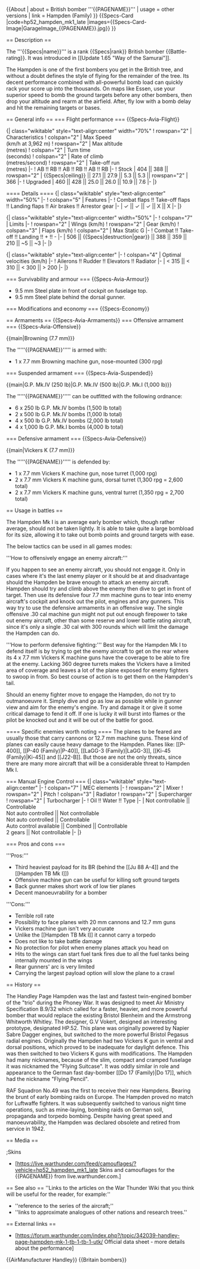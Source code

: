 {{About
| about = British bomber '''{{PAGENAME}}'''
| usage = other versions
| link = Hampden (Family)
}}
{{Specs-Card
|code=hp52_hampden_mk1_late
|images={{Specs-Card-Image|GarageImage_{{PAGENAME}}.jpg}}
}}

== Description ==

<!-- ''In the description, the first part should be about the history of and the creation and combat usage of the aircraft, as well as its key features. In the second part, tell the reader about the aircraft in the game. Insert a screenshot of the vehicle, so that if the novice player does not remember the vehicle by name, he will immediately understand what kind of vehicle the article is talking about.'' -->

The '''{{Specs|name}}''' is a rank {{Specs|rank}} British bomber {{Battle-rating}}. It was introduced in [[Update 1.65 "Way of the Samurai"]].

The Hampden is one of the first bombers you get in the British tree, and without a doubt defines the style of flying for the remainder of the tree. Its decent performance combined with all-powerful bomb load can quickly rack your score up into the thousands. On maps like Essen, use your superior speed to bomb the ground targets before any other bombers, then drop your altitude and rearm at the airfield. After, fly low with a bomb delay and hit the remaining targets or bases.

== General info ==
=== Flight performance ===
{{Specs-Avia-Flight}}

<!-- ''Describe how the aircraft behaves in the air. Speed, manoeuvrability, acceleration and allowable loads - these are the most important characteristics of the vehicle.'' -->

{| class="wikitable" style="text-align:center" width="70%"
! rowspan="2" | Characteristics
! colspan="2" | Max Speed<br>(km/h at 3,962 m)
! rowspan="2" | Max altitude<br>(metres)
! colspan="2" | Turn time<br>(seconds)
! colspan="2" | Rate of climb<br>(metres/second)
! rowspan="2" | Take-off run<br>(metres)
|-
! AB !! RB !! AB !! RB !! AB !! RB
|-
! Stock
| 404 || 388 || rowspan="2" | {{Specs|ceiling}} || 27.1 || 27.9 || 5.3 || 5.3 || rowspan="2" | 366
|-
! Upgraded
| 460 || 428 || 25.0 || 26.0 || 10.9 || 7.6
|-
|}

==== Details ====
{| class="wikitable" style="text-align:center" width="50%"
|-
! colspan="5" | Features
|-
! Combat flaps !! Take-off flaps !! Landing flaps !! Air brakes !! Arrestor gear
|-
| ✓ || ✓ || ✓ || X || X <!-- ✓ -->
|-
|}

{| class="wikitable" style="text-align:center" width="50%"
|-
! colspan="7" | Limits
|-
! rowspan="2" | Wings (km/h)
! rowspan="2" | Gear (km/h)
! colspan="3" | Flaps (km/h)
! colspan="2" | Max Static G
|-
! Combat !! Take-off !! Landing !! + !! -
|-
| 506 <!-- {{Specs|destruction|body}} --> || {{Specs|destruction|gear}} || 388 || 359 || 210 || ~5 || ~3
|-
|}

{| class="wikitable" style="text-align:center"
|-
! colspan="4" | Optimal velocities (km/h)
|-
! Ailerons !! Rudder !! Elevators !! Radiator
|-
| < 315 || < 310 || < 300 || > 200
|-
|}

=== Survivability and armour ===
{{Specs-Avia-Armour}}

<!-- ''Examine the survivability of the aircraft. Note how vulnerable the structure is and how secure the pilot is, whether the fuel tanks are armoured, etc. Describe the armour, if there is any, and also mention the vulnerability of other critical aircraft systems.'' -->

- 9.5 mm Steel plate in front of cockpit on fuselage top.
- 9.5 mm Steel plate behind the dorsal gunner.

=== Modifications and economy ===
{{Specs-Economy}}

== Armaments ==
{{Specs-Avia-Armaments}}
=== Offensive armament ===
{{Specs-Avia-Offensive}}

<!-- ''Describe the offensive armament of the aircraft, if any. Describe how effective the cannons and machine guns are in a battle, and also what belts or drums are better to use. If there is no offensive weaponry, delete this subsection.'' -->

{{main|Browning (7.7 mm)}}

The '''''{{PAGENAME}}''''' is armed with:

- 1 x 7.7 mm Browning machine gun, nose-mounted (300 rpg)

=== Suspended armament ===
{{Specs-Avia-Suspended}}

<!-- ''Describe the aircraft's suspended armament: additional cannons under the wings, bombs, rockets and torpedoes. This section is especially important for bombers and attackers. If there is no suspended weaponry remove this subsection.'' -->

{{main|G.P. Mk.IV (250 lb)|G.P. Mk.IV (500 lb)|G.P. Mk.I (1,000 lb)}}

The '''''{{PAGENAME}}''''' can be outfitted with the following ordnance:

- 6 x 250 lb G.P. Mk.IV bombs (1,500 lb total)
- 2 x 500 lb G.P. Mk.IV bombs (1,000 lb total)
- 4 x 500 lb G.P. Mk.IV bombs (2,000 lb total)
- 4 x 1,000 lb G.P. Mk.I bombs (4,000 lb total)

=== Defensive armament ===
{{Specs-Avia-Defensive}}

<!-- ''Defensive armament with turret machine guns or cannons, crewed by gunners. Examine the number of gunners and what belts or drums are better to use. If defensive weaponry is not available, remove this subsection.'' -->

{{main|Vickers K (7.7 mm)}}

The '''''{{PAGENAME}}''''' is defended by:

- 1 x 7.7 mm Vickers K machine gun, nose turret (1,000 rpg)
- 2 x 7.7 mm Vickers K machine guns, dorsal turret (1,300 rpg = 2,600 total)
- 2 x 7.7 mm Vickers K machine guns, ventral turret (1,350 rpg = 2,700 total)

== Usage in battles ==

<!-- ''Describe the tactics of playing in the aircraft, the features of using aircraft in a team and advice on tactics. Refrain from creating a "guide" - do not impose a single point of view, but instead, give the reader food for thought. Examine the most dangerous enemies and give recommendations on fighting them. If necessary, note the specifics of the game in different modes (AB, RB, SB).'' -->

The Hampden Mk I is an average early bomber which, though rather average, should not be taken lightly. It is able to take quite a large bombload for its size, allowing it to take out bomb points and ground targets with ease.

The below tactics can be used in all games modes:

'''How to offensively engage an enemy aircraft:'''

If you happen to see an enemy aircraft, you should not engage it. Only in cases where it's the last enemy player or it should be at and disadvantage should the Hampden be brave enough to attack an enemy aircraft. Hampden should try and climb above the enemy then dive to get in front of target. Then use its defensive four 7.7 mm machine guns to tear into enemy aircraft's cockpit and knock out the pilot, engines and any gunners. This way try to use the defensive armaments in an offensive way. The single offensive .30 cal machine gun might not put out enough firepower to take out enemy aircraft, other than some reserve and lower battle rating aircraft, since it's only a single .30 cal with 300 rounds which will limit the damage the Hampden can do.

'''How to perform defensive fighting:'''
Best way for the Hampden Mk I to defend itself is by trying to get the enemy aircraft to get on the rear where its 4 x 7.7 mm Vickers K machine guns have the coverage to be able to fire at the enemy. Lacking 360 degree turrets makes the Vickers have a limited area of coverage and leaves a lot of the plane exposed for enemy fighters to swoop in from. So best course of action is to get them on the Hampden's tail.

Should an enemy fighter move to engage the Hampden, do not try to outmanoeuvre it. Simply dive and go as low as possible while in gunner view and aim for the enemy's engine. Try and damage it or give it some critical damage to fend it off. If one is lucky it will burst into flames or the pilot be knocked out and it will be out of the battle for good.

==== Specific enemies worth noting ====
The planes to be feared are usually those that carry cannons or 12.7 mm machine guns. These kind of planes can easily cause heavy damage to the Hampden.
Planes like: [[P-400]], [[P-40 (Family)|P-40]], [[LaGG-3 (Family)|LaGG-3]], [[Ki-45 (Family)|Ki-45]] and [[J22-B]]. But those are not the only threats, since there are many more aircraft that will be a considerable threat to Hampden Mk I.

=== Manual Engine Control ===
{| class="wikitable" style="text-align:center"
|-
! colspan="7" | MEC elements
|-
! rowspan="2" | Mixer
! rowspan="2" | Pitch
! colspan="3" | Radiator
! rowspan="2" | Supercharger
! rowspan="2" | Turbocharger
|-
! Oil !! Water !! Type
|-
| Not controllable || Controllable<br>Not auto controlled || Not controllable<br>Not auto controlled || Controllable<br>Auto control available || Combined || Controllable<br>2 gears || Not controllable
|-
|}

=== Pros and cons ===

<!-- ''Summarise and briefly evaluate the vehicle in terms of its characteristics and combat effectiveness. Mark its pros and cons in the bulleted list. Try not to use more than 6 points for each of the characteristics. Avoid using categorical definitions such as "bad", "good" and the like - use substitutions with softer forms such as "inadequate" and "effective".'' -->

'''Pros:'''

- Third heaviest payload for its BR (behind the [[Ju 88 A-4]] and the [[Hampden TB Mk I]])
- Offensive machine gun can be useful for killing soft ground targets
- Back gunner makes short work of low tier planes
- Decent manoeuvrability for a bomber

'''Cons:'''

- Terrible roll rate
- Possibility to face planes with 20 mm cannons and 12.7 mm guns
- Vickers machine gun isn't very accurate
- Unlike the [[Hampden TB Mk I]] it cannot carry a torpedo
- Does not like to take battle damage
- No protection for pilot when enemy planes attack you head on
- Hits to the wings can start fuel tank fires due to all the fuel tanks being internally mounted in the wings
- Rear gunners' arc is very limited
- Carrying the largest payload option will slow the plane to a crawl

== History ==

<!-- ''Describe the history of the creation and combat usage of the aircraft in more detail than in the introduction. If the historical reference turns out to be too long, take it to a separate article, taking a link to the article about the vehicle and adding a block "/History" (example: <nowiki>https://wiki.warthunder.com/(Vehicle-name)/History</nowiki>) and add a link to it here using the <code>main</code> template. Be sure to reference text and sources by using <code><nowiki><ref></ref></nowiki></code>, as well as adding them at the end of the article with <code><nowiki><references /></nowiki></code>. This section may also include the vehicle's dev blog entry (if applicable) and the in-game encyclopedia description (under <code><nowiki>=== In-game description ===</nowiki></code>, also if applicable).'' -->

The Handley Page Hampden was the last and fastest twin-engined bomber of the "trio" during the Phoney War. It was designed to meet Air Ministry Specification B.9/32 which called for a faster, heavier, and more powerful bomber that would replace the existing Bristol Blenheim and the Armstrong Whitworth Whitley. The designer, G.V Vokert, designed an interesting prototype, designated HP.52. This plane was originally powered by Napier Sabre Dagger engines, but switched to the more powerful Bristol Pegasus radial engines. Originally the Hampden had two Vickers K gun in ventral and dorsal positions, which proved to be inadequate for daylight defence. This was then switched to two Vickers K guns with modifications. The Hampden had many nicknames, because of the slim, compact and cramped fuselage it was nicknamed the "Flying Suitcase". It was oddly similar in role and appearance to the German fast day-bomber [[Do 17 (Family)|Do 17]], which had the nickname "Flying Pencil".

RAF Squadron No.49 was the first to receive their new Hampdens. Bearing the brunt of early bombing raids on Europe. The Hampden proved no match for Luftwaffe fighters. It was subsequently switched to various night time operations, such as mine-laying, bombing raids on German soil, propaganda and torpedo bombing. Despite having great speed and manoeuvrability, the Hampden was declared obsolete and retired from service in 1942.

== Media ==

<!-- ''Excellent additions to the article would be video guides, screenshots from the game, and photos.'' -->

;Skins

- [https://live.warthunder.com/feed/camouflages/?vehicle=hp52_hampden_mk1_late Skins and camouflages for the {{PAGENAME}} from live.warthunder.com.]

== See also ==
''Links to the articles on the War Thunder Wiki that you think will be useful for the reader, for example:''

- ''reference to the series of the aircraft;''
- ''links to approximate analogues of other nations and research trees.''

== External links ==

<!-- ''Paste links to sources and external resources, such as:''
* ''topic on the official game forum;''
* ''other literature.'' -->

- [https://forum.warthunder.com/index.php?/topic/342039-handley-page-hampden-mk-1-tb-1-tb-1-utk/ Official data sheet - more details about the performance]

{{AirManufacturer Handley}}
{{Britain bombers}}
